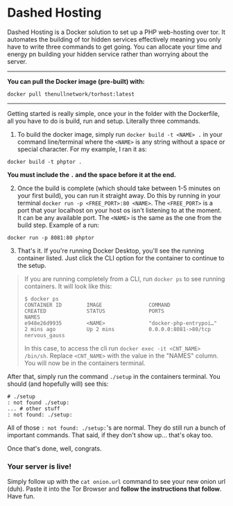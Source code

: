 # Dashed Hosting
Dashed Hosting is a Docker solution to set up a PHP web-hosting over tor. It automates the building of tor hidden services effectively meaning you only have to write three commands to get going. You can allocate your time and energy pn building your hidden service rather than worrying about the server.

---
**You can pull the Docker image (pre-built) with:**
```
docker pull thenullnetwork/torhost:latest
```
---

Getting started is really simple, once your in the folder with the Dockerfile, all you have to do is build, run and setup. Literally three commands.
1. To build the docker image, simply run `docker build -t <NAME> .` in your command line/terminal where the `<NAME>` is any string without a space or special character. For my example, I ran it as:
```
docker build -t phptor .
```
**You must include the `.` and the space before it at the end.**

2. Once the build is complete (which should take between 1-5 minutes on your first build), you can run it straight away. Do this by running in your terminal `docker run -p <FREE_PORT>:80 <NAME>`. The `<FREE_PORT>` is a port that your localhost on your host os isn't listening to at the moment. It can be any available port. The `<NAME>` is the same as the one from the build step. Example of a run:
```
docker run -p 8081:80 phptor
```

3. That's it. If you're running Docker Desktop, you'll see the running container listed. Just click the CLI option for the container to continue to the setup.
 > If you are running completely from a CLI, run `docker ps` to see running containers. It will look like this:
 > ```
 > $ docker ps
 > CONTAINER ID        IMAGE               COMMAND                  CREATED             STATUS              PORTS                  NAMES
 > e948e26d9935        <NAME>              "docker-php-entrypoi…"   2 mins ago          Up 2 mins           0.0.0.0:8081->80/tcp   nervous_gauss
 > ```
 > In this case, to access the cli run `docker exec -it <CNT_NAME> /bin/sh`. Replace `<CNT_NAME>` with the value in the "NAMES" column. You will now be in the containers terminal.
 
 After that, simply run the command `./setup` in the containers terminal. You should (and hopefully will) see this:
 ```
 # ./setup
: not found ./setup:
... # other stuff
: not found: ./setup:
```
All of those `: not found: ./setup:`'s are normal. They do still run a bunch of important commands. That said, if they don't show up... that's okay too.

Once that's done, well, congrats.
### Your server is live!
Simply follow up with the `cat onion.url` command to see your new onion url (duh). Paste it into the Tor Browser and **follow the instructions that follow**.
Have fun.

